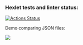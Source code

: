 ### Hexlet tests and linter status:
[![Actions Status](https://github.com/IvanTheF/frontend-project-46/workflows/hexlet-check/badge.svg)](https://github.com/IvanTheF/frontend-project-46/actions)

Demo comparing JSON files:

<a href="https://asciinema.org/a/dOioQyw0wv6JkVIj6klwzJiuU" target="_blank"><img src="https://asciinema.org/a/dOioQyw0wv6JkVIj6klwzJiuU.svg" /></a>

